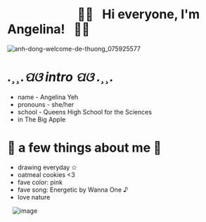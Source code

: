 #  &nbsp;&nbsp;&nbsp;&nbsp;&nbsp;&nbsp;&nbsp;&nbsp;&nbsp;&nbsp;&nbsp;&nbsp;&nbsp;&nbsp;&nbsp;&nbsp;&nbsp;&nbsp;&nbsp;&nbsp;&nbsp;&nbsp;&nbsp;&nbsp;💮🌿 &nbsp;&nbsp;Hi everyone, I'm Angelina!&nbsp;&nbsp;  🌿💮 


![anh-dong-welcome-de-thuong_075925577](https://user-images.githubusercontent.com/125828837/221283462-3f94d3f6-32f7-4773-8a46-7438e7fe8f73.gif)



#  *.¸¸.ପଓ  intro  ପଓ .¸¸.*

   - name - Angelina Yeh 
   - pronouns - she/her 
   - school - Queens High School for the Sciences 
   - in The Big Apple 



 
#  🤍 a few things about me 🤍

  - drawing everyday ✩
  - oatmeal cookies <3 
  - fave color: pink
  - fave song: Energetic by Wanna One ♪
  - love nature 

   
 &nbsp;&nbsp; ![image](https://user-images.githubusercontent.com/125828837/221282792-a1d47828-70f5-4945-be73-947845330636.png)
